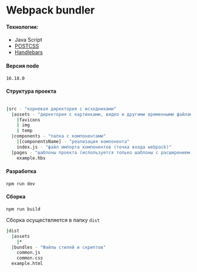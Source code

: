 # Webpack bundler

#### Технологии:
  - Java Script
  - [POSTCSS](https://github.com/postcss/postcss)
  - [Handlebars](https://github.com/handlebars-lang/handlebars.js)

#### Версия node 
`16.18.0`

#### Структура проекта

```bash

|src - "корневая директория с исходниками" 
  |assets - "директория с картинками, видео и другими временными файлами" 
    |favicons
    | img
    | temp
  |components - "папка с компонентами"
    |[componentsName] - "реализация компонента"
    index.js - "файл импорта компонентов (точка входа webpack)"
  |pages - "шаблоны проекта (используется только шаблоны с расширением .hbs)"
    example.hbs
```

#### Разработка
```
npm run dev
```

#### Сборка
```
npm run build
```
Сборка осуществляется в папку `dist`

```bash
|dist
  |assets
    |*
  |bundles - "Файлы стилей и скриптов"
    common.js
    common.css
  example.html
```